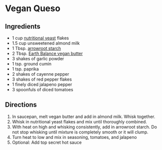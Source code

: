 # Vegan Queso

## Ingredients

- 1 cup [nutritional yeast](https://en.wikipedia.org/wiki/Nutritional_yeast) flakes
- 1.5 cup unsweetened almond milk
- 1 Tbsp. [arrowroot starch](https://en.wikipedia.org/wiki/Arrowroot)
- 2 Tbsp. [Earth Balance vegan butter](http://earthbalancenatural.com/product/vegan-buttery-sticks/)
- 3 shakes of garlic powder
- 1 tsp. ground cumin
- 1 tsp. paprika
- 2 shakes of cayenne pepper
- 3 shakes of red pepper flakes
- 1 finely diced jalapeno pepper
- 3 spoonfuls of diced tomatoes

## Directions

1. In saucepan, melt vegan butter and add in almond milk. Whisk together.
2. Whisk in nutritional yeast flakes and mix until thoroughly combined.
3. With heat on high and whisking consistently, add in arrowroot starch. Do not stop whisking until mixture is completely smooth or it will clump.
4. Turn heat to low and mix in seasoning, tomatoes, and jalapeno
5. Optional: Add top secret hot sauce

